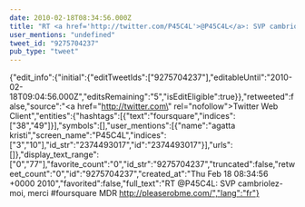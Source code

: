 ```yaml
---
date: 2010-02-18T08:34:56.000Z
title: "RT <a href='http://twitter.com/P45C4L'>@P45C4L</a>: SVP cambriolez-moi, merci #foursquare MDR http://pleaserobme.com/″"
user_mentions: "undefined"
tweet_id: "9275704237"
pub_type: "tweet"
---
```

{"edit_info":{"initial":{"editTweetIds":["9275704237"],"editableUntil":"2010-02-18T09:04:56.000Z","editsRemaining":"5","isEditEligible":true}},"retweeted":false,"source":"<a href=\"http://twitter.com\" rel=\"nofollow\">Twitter Web Client</a>","entities":{"hashtags":[{"text":"foursquare","indices":["38","49"]}],"symbols":[],"user_mentions":[{"name":"agatta kristi","screen_name":"P45C4L","indices":["3","10"],"id_str":"2374493017","id":"2374493017"}],"urls":[]},"display_text_range":["0","77"],"favorite_count":"0","id_str":"9275704237","truncated":false,"retweet_count":"0","id":"9275704237","created_at":"Thu Feb 18 08:34:56 +0000 2010","favorited":false,"full_text":"RT @P45C4L: SVP cambriolez-moi, merci #foursquare MDR http://pleaserobme.com/","lang":"fr"}
